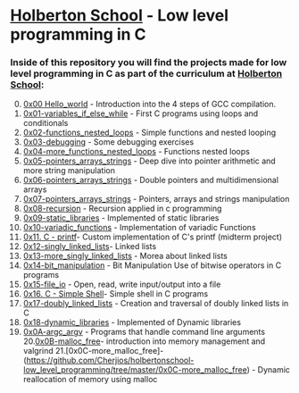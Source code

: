 # [Holberton School](https://www.holbertonschool.com) - Low level programming in C

### Inside of this repository you will find the projects made for low level programming in C as part of the curriculum at [Holberton School](https://www.holbertonschool.com):

0. [0x00 Hello_world](https://github.com/Cherjios/holbertonschool-low_level_programming/tree/master/0x00-hello_world) - Introduction into the 4 steps of GCC compilation.
1. [0x01-variables_if_else_while](https://github.com/Cherjios/holbertonschool-low_level_programming/tree/master/0x01-variables_if_else_while) - First C programs using loops and conditionals
2. [0x02-functions_nested_loops](https://github.com/Cherjios/holbertonschool-low_level_programming/tree/master/0x02-functions_nested_loops) - Simple functions and nested looping
3. [0x03-debugging](https://github.com/Cherjios/holbertonschool-low_level_programming/tree/master/0x03-debugging) - Some debugging exercises 
4. [0x04-more_functions_nested_loops](https://github.com/Cherjios/holbertonschool-low_level_programming/tree/master/0x04-more_functions_nested_loops) -  Functions nested loops 
5. [0x05-pointers_arrays_strings](https://github.com/Cherjios/holbertonschool-low_level_programming/tree/master/0x05-pointers_arrays_strings) - Deep dive into pointer arithmetic and more string manipulation
6. [0x06-pointers_arrays_strings](https://github.com/Cherjios/holbertonschool-low_level_programming/tree/master/0x06-pointers_arrays_strings) - Double pointers and multidimensional arrays
7. [0x07-pointers_arrays_strings](https://github.com/Cherjios/holbertonschool-low_level_programming/tree/master/0x07-pointers_arrays_strings) - Pointers, arrays and strings manipulation
8. [0x08-recursion](https://github.com/Cherjios/holbertonschool-low_level_programming/tree/master/0x08-recursion) - Recursion applied in c programming
9. [0x09-static_libraries](https://github.com/Cherjios/holbertonschool-low_level_programming/tree/master/0x09-static_libraries) - Implemented of static libraries
10. [0x10-variadic_functions](https://github.com/Cherjios/holbertonschool-low_level_programming/tree/master/0x10-variadic_functions) - Implementation of variadic Functions
11. [0x11. C - printf](https://github.com/Cherjios/printf)- Custom implementation of C's printf (midterm project)
12. [0x12-singly_linked_lists](0x12-singly_linked_lists)- Linked lists 
13. [0x13-more_singly_linked_lists](https://github.com/Cherjios/holbertonschool-low_level_programming/tree/master/0x13-more_singly_linked_lists) - Morea about linked lists 
14. [0x14-bit_manipulation](https://github.com/Cherjios/holbertonschool-low_level_programming/tree/master/0x14-bit_manipulation) - Bit Manipulation Use of bitwise operators in C programs
15. [0x15-file_io](https://github.com/Cherjios/holbertonschool-low_level_programming/tree/master/0x15-file_io) - Open, read, write input/output into a file
16. [0x16. C - Simple Shell](https://github.com/Cherjios/simple_shell)- Simple shell in C programs
17. [0x17-doubly_linked_lists](https://github.com/Cherjios/holbertonschool-low_level_programming/tree/master/0x17-doubly_linked_lists) - Creation and traversal of doubly linked lists in C
18. [0x18-dynamic_libraries](https://github.com/Cherjios/holbertonschool-low_level_programming/tree/master/0x18-dynamic_libraries) - Implemented of Dynamic libraries
19. [0x0A-argc_argv](https://github.com/Cherjios/holbertonschool-low_level_programming/tree/master/0x0A-argc_argv) - Programs that handle command line arguments
20.[0x0B-malloc_free](https://github.com/Cherjios/holbertonschool-low_level_programming/tree/master/0x0B-malloc_free)- introduction into memory management and valgrind
21.[0x0C-more_malloc_free]-(https://github.com/Cherjios/holbertonschool-low_level_programming/tree/master/0x0C-more_malloc_free) - Dynamic reallocation of memory using malloc
